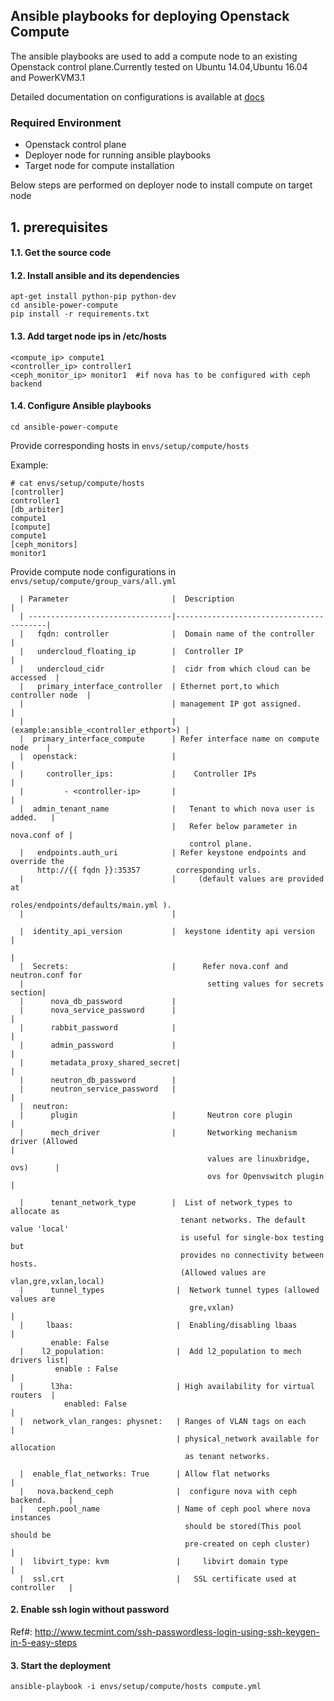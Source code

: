 ## Ansible playbooks for deploying Openstack Compute
The ansible playbooks are used to add a compute node to an existing Openstack control plane.Currently tested on Ubuntu 14.04,Ubuntu 16.04 and PowerKVM3.1

Detailed documentation on configurations is available at 
[docs](https://github.com/persistentgroups/ansible-power-compute/tree/master/docs)

### Required Environment
* Openstack control plane
* Deployer node for running ansible playbooks
* Target node for compute installation

Below steps are performed on deployer node to install compute on target node
## 1. prerequisites
#### 1.1. Get the source code
#### 1.2. Install ansible and its dependencies

```
apt-get install python-pip python-dev
cd ansible-power-compute
pip install -r requirements.txt
```
#### 1.3. Add target node ips in /etc/hosts
```
<compute_ip> compute1
<controller_ip> controller1
<ceph_monitor_ip> monitor1  #if nova has to be configured with ceph backend
```
#### 1.4. Configure Ansible playbooks
```
cd ansible-power-compute
```
Provide corresponding hosts in `envs/setup/compute/hosts`

Example: 
```
# cat envs/setup/compute/hosts
[controller]
controller1
[db_arbiter]
compute1
[compute]
compute1
[ceph_monitors]
monitor1
```
Provide compute node configurations in `envs/setup/compute/group_vars/all.yml` 
```
  | Parameter                       |  Description                            |  
  | --------------------------------|-----------------------------------------|
  |   fqdn: controller              |  Domain name of the controller          |
  |   undercloud_floating_ip        |  Controller IP                          |
  |   undercloud_cidr               |  cidr from which cloud can be accessed  |
  |   primary_interface_controller  | Ethernet port,to which controller node  |
  |                                 | management IP got assigned.             |
  |                                 |  (example:ansible_<controller_ethport>) |
  |  primary_interface_compute      | Refer interface name on compute node    |
  |  openstack:                     |                                         |
  |     controller_ips:             |    Controller IPs                       |
  |         - <controller-ip>       |                                         |
  |  admin_tenant_name              |   Tenant to which nova user is added.   |
                                    |   Refer below parameter in nova.conf of |
                                        control plane.
  |   endpoints.auth_uri            | Refer keystone endpoints and override the    
      http://{{ fqdn }}:35357        corresponding urls. 
  |                                 |     (default values are provided at    
                                       roles/endpoints/defaults/main.yml ). 
  |                                 |
    
  |  identity_api_version           |  keystone identity api version          |
                                                                              |
  |  Secrets:                       |      Refer nova.conf and neutron.conf for     
  |                                         setting values for secrets section|   
  |      nova_db_password           | 
  |      nova_service_password      |                                         |
  |      rabbit_password            |                                         |
  |      admin_password             |                                         |
  |      metadata_proxy_shared_secret|                                        |
  |      neutron_db_password        |
  |      neutron_service_password   |                                         |
  |  neutron:                                                       
  |      plugin                     |       Neutron core plugin               |
  |      mech_driver                |       Networking mechanism driver (Allowed                                                                                  |
                                            values are linuxbridge, ovs)      |
                                            ovs for Openvswitch plugin        |

  |      tenant_network_type        |  List of network_types to allocate as   
                                      tenant networks. The default value 'local' 
                                      is useful for single-box testing but 
                                      provides no connectivity between hosts. 
                                      (Allowed values are vlan,gre,vxlan,local)
  |      tunnel_types                |  Network tunnel types (allowed values are                                
                                        gre,vxlan)                           |
  |     lbaas:                       |  Enabling/disabling lbaas             |
         enable: False	
  |    l2_population:                |  Add l2_population to mech drivers list|
          enable : False                                                      |
  |      l3ha:                       | High availability for virtual routers  |
            enabled: False                                                    |
  |  network_vlan_ranges: physnet:   | Ranges of VLAN tags on each            |
                                     | physical_network available for allocation                                              
                                       as tenant networks.
                                       
  |  enable_flat_networks: True      | Allow flat networks                    |
  |   nova.backend_ceph              |  configure nova with ceph backend.     |
  |   ceph.pool_name                 | Name of ceph pool where nova instances 
                                       should be stored(This pool should be 
                                       pre-created on ceph cluster)           |
  |  libvirt_type: kvm               |     libvirt domain type                |
  |  ssl.crt                         |   SSL certificate used at controller   |
```
#### 2. Enable ssh login without password
Ref#: http://www.tecmint.com/ssh-passwordless-login-using-ssh-keygen-in-5-easy-steps

#### 3. Start the deployment
`ansible-playbook -i envs/setup/compute/hosts compute.yml`

